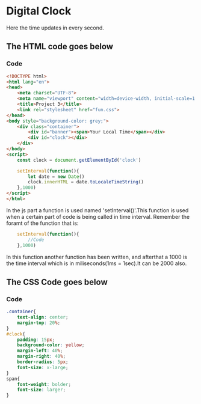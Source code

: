 # Digital Clock

Here the time updates in every second.

## The HTML code goes below
### Code
```html
<!DOCTYPE html>
<html lang="en">
<head>
    <meta charset="UTF-8">
    <meta name="viewport" content="width=device-width, initial-scale=1.0">
    <title>Project 3</title>
    <link rel="stylesheet" href="fun.css">
</head>
<body style="background-color: grey;">
    <div class="container">
        <div id="banner"><span>Your Local Time</span></div>
        <div id="clock"></div>
    </div>
</body>
<script>
    const clock = document.getElementById('clock')

    setInterval(function(){
        let date = new Date()
        clock.innerHTML = date.toLocaleTimeString()
    },1000) 
</script>
</html>
```
In the js part a function is used named 'setInterval()'.This function is used when a certain part of code is being called in time interval. 
Remember the foramt of the function that is:
```javascript
    setInterval(function(){
        //Code
    },1000) 
```
In this function another function has been written, and afterthat a 1000 is the time interval which is in miliseconds(1ms = 1sec).It can be 2000 also.

## The CSS Code goes below
### Code
```css
.container{
    text-align: center;
    margin-top: 20%;
}
#clock{
    padding: 15px;
    background-color: yellow;
    margin-left: 40%;
    margin-right: 40%;
    border-radius: 5px;
    font-size: x-large;
}
span{
    font-weight: bolder;
    font-size: larger;
}
```